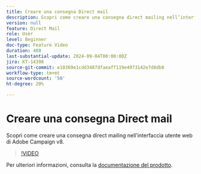 ```yaml
---
title: Creare una consegna Direct mail
description: Scopri come creare una consegna direct mailing nell’interfaccia utente web di Adobe Campaign v8.
version: null
feature: Direct Mail
role: User
level: Beginner
doc-type: Feature Video
duration: 480
last-substantial-update: 2024-09-04T00:00:00Z
jira: KT-14398
source-git-commit: e10369e1cdd3487dfaeaff119e4973142e7d8db8
workflow-type: tm+mt
source-wordcount: '50'
ht-degree: 20%

---
```



# Creare una consegna Direct mail

Scopri come creare una consegna direct mailing nell’interfaccia utente web di Adobe Campaign v8.

>[!VIDEO](https://video.tv.adobe.com/v/3433316/?learn=on)

Per ulteriori informazioni, consulta la [documentazione del prodotto](https://experienceleague.adobe.com/en/docs/campaign-web/v8/msg/direct-mail/gs-direct-mail).
